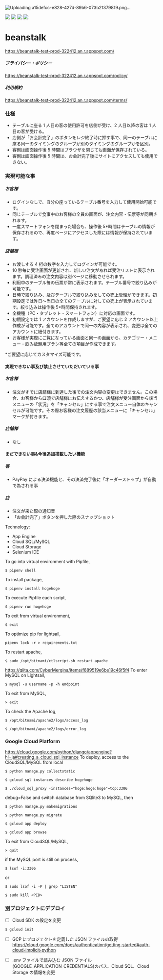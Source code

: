 ![Uploading a15defcc-e828-427d-89b6-073b21379819.png…]()

<img src="https://img.shields.io/badge/-Django-092E20.svg?logo=django&style=flat"> <img src="https://img.shields.io/badge/-Bootstrap-563D7C.svg?logo=bootstrap&style=flat"> <img src="https://img.shields.io/badge/-Sass-CC6699.svg?logo=sass&style=flat"> <img src="https://img.shields.io/badge/-Google%20Cloud-EEE.svg?logo=google-cloud&style=flat">

# beanstalk

https://beanstalk-test-prod-322412.an.r.appspot.com/

##### プライバシー・ポリシー

https://beanstalk-test-prod-322412.an.r.appspot.com/policy/

##### 利用規約

https://beanstalk-test-prod-322412.an.r.appspot.com/terms/

### 仕様

- テーブルに座る 1 人目の客の使用許可を店側が受け、2 人目以降の客は 1 人目の客が受ける。
- 店側が「お会計完了」のボタンをレジ終了時に押す事で、同一のテーブルに座る同一のタイミングのグループか別のタイミングのグループかを区別。
- 客側は画面操作後 5 時間はブラウザを閉じても画面が保存されている。
- 客側は画面操作後 5 時間は、お会計完了後にサイトにアクセスしても使用できない。

### 実現可能な事

##### お客様

- ログインなしで、自分の座っているテーブル番号を入力して使用開始可能です。
- 同じテーブルで食事中のお客様の全員の画面が、注文内容・伝票等が同期されます。
- 一度スマートフォンを閉まった場合も、操作後 5\*時間はテーブルの情報が保存されるので、再度ページにアクセスした際には情報が保持されています。

##### 店舗様

- お渡しする 4 桁の数字を入力してログインが可能です。
- 10 秒毎に受注画面が更新され、新しい注文があれば受注リストに表示されます。調理済みの注文内容は別ページに移動させられます。
- 利用中のテーブル毎の伝票が常に表示されます。テーブル番号で絞り込みが可能です。
- 日時で絞り込み、及びテーブルで絞り込みをしての売上管理ができます。初期設定では昨日〜当日の全てのテーブルに対しての売上が表示されています。絞り込みは操作後 5\*時間保持されます。
- 全機種（PC・タブレット・スマートフォン）に対応の画面です。
- 初期設定では 1 アカウントを作成しますが、ご要望に応じ 2 アカウント以上作成が可能です。全てのアカウントで同一の内容が表示され、変更は全てのアカウントに紐付きます。
- お客様が実際にご覧になっている画面と同一の画面から、カテゴリー・メニュー・飲み放題用プラン等全ての項目が作成できます。

\*ご要望に応じてカスタマイズ可能です。

#### 実現できない事及び禁止させていただいている事

##### お客様

- 注文がすでに店舗様に到達した後での注文内容の変更はできません。この場合、お客様から口頭で店舗様にお伝えするかつ、店舗様が受注画面から該当メニューの「状況」を「キャンセル」にする事で注文メニュー自体のキャンセルが可能です。その際お客様の注文履歴の該当メニューに「キャンセル」マークが付きます。

##### 店舗様

- なし

#### まだできない事&今後追加搭載したい機能

##### 客

- PayPay による決済機能と、その決済完了後に「オーダーストップ」が自動で為される事

##### 店

- 注文が来た際の通知音
- 「お会計完了」ボタンを押した際のスナップショット

Technology:

- App Engine
- Cloud SQL/MySQL
- Cloud Storage
- Selenium IDE

To go into virtual environment with Pipfile,

```
$ pipenv shell
```

To install package,

```
$ pipenv install hogehoge
```

To execute Pipfile each script,

```
$ pipenv run hogehoge
```

To exit from virtual environment,

```
$ exit
```

To optimize pip for lightsail,

```
pipenv lock -r > requirements.txt
```

To restart apache,

```
$ sudo /opt/bitnami/ctlscript.sh restart apache
```

https://qiita.com/CyberMergina/items/f889519e6be19c46f5f4
To enter MySQL on Lightsail,

```
$ mysql -u username -p -h endpoint
```

To exit from MySQL,

```
> exit
```

To check the Apache log,

```
$ /opt/bitnami/apache2/logs/access_log
```

```
$ /opt/bitnami/apache2/logs/error_log
```

### Google Cloud Platform

https://cloud.google.com/python/django/appengine?hl=ja#creating_a_cloud_sql_instance
To deploy, access to the CloudSQL/MySQL from local

```
$ python manage.py collectstatic
```

```
$ gcloud sql instances describe hogehoge
```

```
$ ./cloud_sql_proxy -instances="hoge:hoge:hoge"=tcp:3306
```

debug=False and switch database from SQlite3 to MySQL, then

```
$ python manage.py makemigrations
```

```
$ python manage.py migrate
```

```
$ gcloud app deploy
```

```
$ gcloud app browse
```

To exit from CloudSQL/MySQL,

```
> quit
```

if the MySQL port is still on process,

```
$ lsof -i:3306
```

or

```
$ sudo lsof -i -P | grep "LISTEN"
```

```
$ sudo kill <PID>
```

### 別プロジェクトにデプロイ

- [ ] Cloud SDK の設定を変更

```
$ gcloud init
```

- [ ] GCP にプロジェクトを定義した JSON ファイルの取得
      https://cloud.google.com/docs/authentication/getting-started#auth-cloud-implicit-python

- [ ] .env ファイルで読み込む JSON ファイル(GOOGLE_APPLICATION_CREDENTIALS)のパス、Cloud SQL、Cloud Storage の情報を変更

